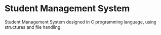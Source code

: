 # Student Management System

Student Management System designed in C programming language, using structures and file handling.
